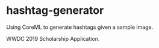 # hashtag-generator
Using CoreML to generate hashtags given a sample image.

WWDC 2019 Scholarship Application.
